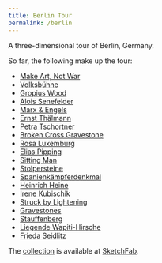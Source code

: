 ```yaml
---
title: Berlin Tour
permalink: /berlin
---
```


A three-dimensional tour of Berlin, Germany.

So far, the following make up the tour:

- [Make Art, Not War](/berlin/0)
- [Volksbühne](/berlin/1)
- [Gropius Wood](/berlin/2)
- [Alois Senefelder](/berlin/3)
- [Marx & Engels](/berlin/4)
- [Ernst Thälmann](/berlin/5)
- [Petra Tschortner](/berlin/6)
- [Broken Cross Gravestone](/berlin/7)
- [Rosa Luxemburg](/berlin/8)
- [Elias Pipping](/berlin/9)
- [Sitting Man](/berlin/10)
- [Stolpersteine](/berlin/11)
- [Spanienkämpferdenkmal](/berlin/12)
- [Heinrich Heine](/berlin/13)
- [Irene Kubischik](/berlin/14)
- [Struck by Lightening](/berlin/15)
- [Gravestones](/berlin/16)
- [Stauffenberg](/berlin/17)
- [Liegende Wapiti-Hirsche](/berlin/18)
- [Frieda Seidlitz](/berlin/19)

The [collection](https://sketchfab.com/gorenje23/collections/urban-photogrammetry) is available at [SketchFab](https://sketchfab.com).
